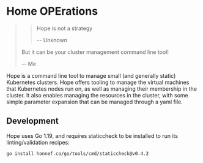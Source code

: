 # Home OPErations

>> Hope is not a strategy
>>
>> -- Unknown
>
> But it can be your cluster management command line tool!
>
> -- Me

Hope is a command line tool to manage small (and generally static) Kubernetes clusters.
Hope offers tooling to manage the virtual machines that Kubernetes nodes run on, as well as managing their membership in the cluster.
It also enables managing the resources in the cluster, with some simple parameter expansion that can be managed through a yaml file.

## Development

Hope uses Go 1.19, and requires staticcheck to be installed to run its linting/validation recipes:

```
go install honnef.co/go/tools/cmd/staticcheck@v0.4.2
```
